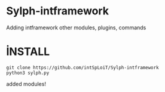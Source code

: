 

# Sylph-intframework
Adding intframework other modules, plugins, commands

# İNSTALL
````
git clone https://github.com/intSpLoiT/Sylph-intframework
python3 sylph.py
````
added modules!
